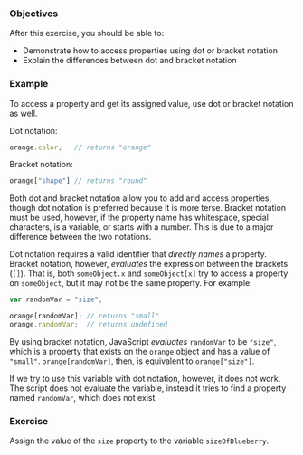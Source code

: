 <!--{ ids:[177], language:'JavaScript', type:'workshop', order: 3, name:'Access Properties', description:'Access properties in different ways' }-->

### Objectives

After this exercise, you should be able to:

- Demonstrate how to access properties using dot or bracket notation
- Explain the differences between dot and bracket notation

### Example

To access a property and get its assigned value, use dot or bracket notation as well.

Dot notation:

```js
orange.color;   // returns "orange"
```

Bracket notation:

```js
orange["shape"] // returns "round"
```

Both dot and bracket notation allow you to add and access properties, though dot notation is preferred because it is more terse. Bracket notation must be used, however, if the property name has whitespace, special characters, is a variable, or starts with a number. This is due to a major difference between the two notations.

Dot notation requires a valid identifier that _directly names_ a property.
Bracket notation, however, _evaluates_ the expression between the brackets (`[]`).
That is, both `someObject.x` and `someObject[x]` try to access a property on `someObject`, but it may not be the same property. For example:

```js
var randomVar = "size";

orange[randomVar]; // returns "small"
orange.randomVar;  // returns undefined
```

By using bracket notation, JavaScript _evaluates_ `randomVar` to be `"size"`, which is a property that exists on the `orange` object and has a value of `"small"`. `orange[randomVar]`, then, is equivalent to `orange["size"]`.

If we try to use this variable with dot notation, however, it does not work. The script does not evaluate the variable, instead it tries to find a property named `randomVar`, which does not exist.

### Exercise

Assign the value of the `size` property to the variable `sizeOfBlueberry`.
